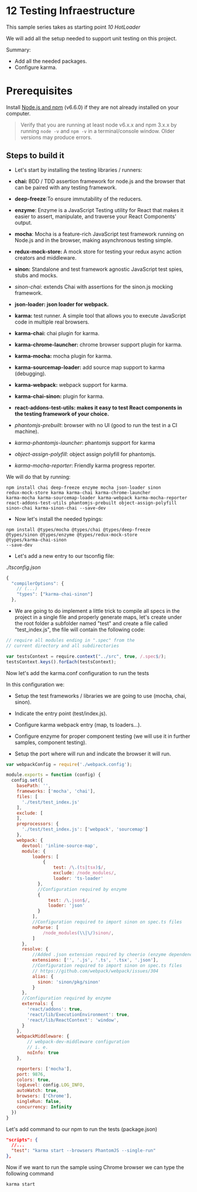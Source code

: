 # 12 Testing Infraestructure

This sample series takes as starting point _10 HotLoader_

We will add all the setup needed to support unit testing on this project.

Summary:

- Add all the needed packages.
- Configure karma.



# Prerequisites

Install [Node.js and npm](https://nodejs.org/en/) (v6.6.0) if they are not already installed on your computer.

> Verify that you are running at least node v6.x.x and npm 3.x.x by running `node -v` and `npm -v` in a terminal/console window. Older versions may produce errors.

## Steps to build it

- Let's start by installing the testing libraries / runners:

- **chai:** BDD / TDD assertion framework for node.js and the browser that can be paired with any testing framework.
- **deep-freeze**:To ensure immutability of the reducers.
- **enzyme**: Enzyme is a JavaScript Testing utility for React that makes it easier to assert, manipulate, and traverse your React Components' output.
- **mocha**: Mocha is a feature-rich JavaScript test framework running on Node.js and in the browser, making asynchronous testing simple.
- **redux-mock-store:** A mock store for testing your redux async action creators and middleware.
- **sinon:** Standalone and test framework agnostic JavaScript test spies, stubs and mocks.
- *sinon-chai*: extends Chai with assertions for the sinon.js mocking framework.
- **json-loader: json loader for webpack.**
- **karma:** test runner. A simple tool that allows you to execute JavaScript code in multiple real browsers.
- **karma-chai:** chai plugin for karma.
- **karma-chrome-launcher:** chrome browser support plugin for karma.
- **karma-mocha:** mocha plugin for karma.
- **karma-sourcemap-loader:** add source map support to karma (debugging).
- **karma-webpack:** webpack support for karma.
- **karma-chai-sinon:** plugin for karma.
- **react-addons-test-utils: makes it easy to test React components in the testing framework of your choice.**
- *phantomjs-prebuilt*: browser with no UI (good to run the test in a CI machine).
- *karma-phantomjs-launcher*: phantomjs support for karma
- *object-assign-polyfill*: object assign polyfill for phantomjs.
- *karma-mocha-reporter*: Friendly karma progress reporter.
 

We will do that by running:

```
npm install chai deep-freeze enzyme mocha json-loader sinon
redux-mock-store karma karma-chai karma-chrome-launcher
karma-mocha karma-sourcemap-loader karma-webpack karma-mocha-reporter
react-addons-test-utils phantomjs-prebuilt object-assign-polyfill
sinon-chai karma-sinon-chai --save-dev
```

- Now let's install the needed typings:

```
npm install @types/mocha @types/chai @types/deep-freeze
@types/sinon @types/enzyme @types/redux-mock-store 
@types/karma-chai-sinon
--save-dev
```

- Let's add a new entry to our tsconfig file:

_./tsconfig.json_

```javascript
{
  "compilerOptions": {
    // (...)
    "types": ["karma-chai-sinon"]
  },
```

- We are going to do implement a little trick to compile all specs in the project in a single file and properly generate
maps, let's create under the root folder a subfolder named "test" and create a file called "test_index.js", the file will contain the following code:

````javascript
// require all modules ending in ".spec" from the
// current directory and all subdirectories

var testsContext = require.context("../src", true, /.spec$/);
testsContext.keys().forEach(testsContext);
````

Now let's add the karma.conf configuration to run the tests

In this configuration we:
  - Setup the test frameworks / libraries
we are going to use (mocha, chai, sinon).

  -  Indicate the entry point (test/index.js).

  - Configure karma webpack entry (map, ts loaders...).

  - Configure enzyme for proper component testing (we will use it
    in further samples, component testing).

  -  Setup the port where will run and indicate the browser it will run.

```javascript
var webpackConfig = require('./webpack.config');

module.exports = function (config) {
  config.set({
    basePath: '',
    frameworks: ['mocha', 'chai'],
    files: [
      './test/test_index.js'
    ],
    exclude: [
    ],
    preprocessors: {
      './test/test_index.js': ['webpack', 'sourcemap']
    },
    webpack: {
      devtool: 'inline-source-map',
      module: {
          loaders: [
              {
                  test: /\.(ts|tsx)$/,
                  exclude: /node_modules/,
                  loader: 'ts-loader'
            },
            //Configuration required by enzyme
            {
                test: /\.json$/,
                loader: 'json'
            }
          ],
          //Configuration required to import sinon on spec.ts files
          noParse: [
              /node_modules(\\|\/)sinon/,
          ]          
      },
      resolve: {
          //Added .json extension required by cheerio (enzyme dependency)
          extensions: ['', '.js', '.ts', '.tsx', '.json'],
          //Configuration required to import sinon on spec.ts files
          // https://github.com/webpack/webpack/issues/304
          alias: {
            sinon: 'sinon/pkg/sinon'
          }          
      },
      //Configuration required by enzyme
      externals: {
        'react/addons': true,
        'react/lib/ExecutionEnvironment': true,
        'react/lib/ReactContext': 'window',
      }
    },
    webpackMiddleware: {
        // webpack-dev-middleware configuration
        // i. e.
        noInfo: true
    },

    reporters: ['mocha'],
    port: 9876,
    colors: true,
    logLevel: config.LOG_INFO,
    autoWatch: true,
    browsers: ['Chrome'],
    singleRun: false,
    concurrency: Infinity
  })
}

```

Let's add  command to our npm to run the tests (package.json)

````json
"scripts": {
  //...
  "test": "karma start --browsers PhantomJS --single-run"
},

````
Now if we want to run the sample using Chrome browser we can type the following
command

```
karma start
```
